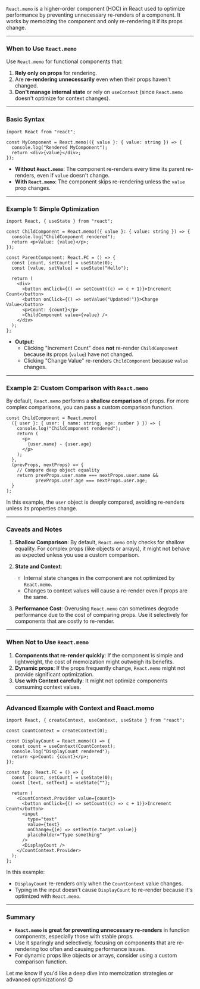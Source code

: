 `React.memo` is a higher-order component (HOC) in React used to optimize performance by preventing unnecessary re-renders of a component. It works by memoizing the component and only re-rendering it if its props change.

---

### When to Use `React.memo`
Use `React.memo` for functional components that:

1. **Rely only on props** for rendering.
2. Are **re-rendering unnecessarily** even when their props haven't changed.
3. **Don't manage internal state** or rely on `useContext` (since `React.memo` doesn't optimize for context changes).

---

### Basic Syntax

```tsx
import React from "react";

const MyComponent = React.memo(({ value }: { value: string }) => {
  console.log("Rendered MyComponent");
  return <div>{value}</div>;
});
```

- **Without `React.memo`**: The component re-renders every time its parent re-renders, even if `value` doesn't change.
- **With `React.memo`**: The component skips re-rendering unless the `value` prop changes.

---

### Example 1: Simple Optimization

```tsx
import React, { useState } from "react";

const ChildComponent = React.memo(({ value }: { value: string }) => {
  console.log("ChildComponent rendered");
  return <p>Value: {value}</p>;
});

const ParentComponent: React.FC = () => {
  const [count, setCount] = useState(0);
  const [value, setValue] = useState("Hello");

  return (
    <div>
      <button onClick={() => setCount((c) => c + 1)}>Increment Count</button>
      <button onClick={() => setValue("Updated!")}>Change Value</button>
      <p>Count: {count}</p>
      <ChildComponent value={value} />
    </div>
  );
};
```

- **Output**: 
  - Clicking "Increment Count" does **not** re-render `ChildComponent` because its props (`value`) have not changed.
  - Clicking "Change Value" re-renders `ChildComponent` because `value` changes.

---

### Example 2: Custom Comparison with `React.memo`

By default, `React.memo` performs a **shallow comparison** of props. For more complex comparisons, you can pass a custom comparison function.

```tsx
const ChildComponent = React.memo(
  ({ user }: { user: { name: string; age: number } }) => {
    console.log("ChildComponent rendered");
    return (
      <p>
        {user.name} - {user.age}
      </p>
    );
  },
  (prevProps, nextProps) => {
    // Compare deep object equality
    return prevProps.user.name === nextProps.user.name &&
           prevProps.user.age === nextProps.user.age;
  }
);
```

In this example, the `user` object is deeply compared, avoiding re-renders unless its properties change.

---

### Caveats and Notes

1. **Shallow Comparison**: By default, `React.memo` only checks for shallow equality. For complex props (like objects or arrays), it might not behave as expected unless you use a custom comparison.
   
2. **State and Context**:
   - Internal state changes in the component are not optimized by `React.memo`.
   - Changes to context values will cause a re-render even if props are the same.

3. **Performance Cost**: Overusing `React.memo` can sometimes degrade performance due to the cost of comparing props. Use it selectively for components that are costly to re-render.

---

### When Not to Use `React.memo`

1. **Components that re-render quickly**: If the component is simple and lightweight, the cost of memoization might outweigh its benefits.
2. **Dynamic props**: If the props frequently change, `React.memo` might not provide significant optimization.
3. **Use with Context carefully**: It might not optimize components consuming context values.

---

### Advanced Example with Context and React.memo

```tsx
import React, { createContext, useContext, useState } from "react";

const CountContext = createContext(0);

const DisplayCount = React.memo(() => {
  const count = useContext(CountContext);
  console.log("DisplayCount rendered");
  return <p>Count: {count}</p>;
});

const App: React.FC = () => {
  const [count, setCount] = useState(0);
  const [text, setText] = useState("");

  return (
    <CountContext.Provider value={count}>
      <button onClick={() => setCount((c) => c + 1)}>Increment Count</button>
      <input
        type="text"
        value={text}
        onChange={(e) => setText(e.target.value)}
        placeholder="Type something"
      />
      <DisplayCount />
    </CountContext.Provider>
  );
};
```

In this example:
- `DisplayCount` re-renders only when the `CountContext` value changes.
- Typing in the input doesn't cause `DisplayCount` to re-render because it's optimized with `React.memo`.

---

### Summary

- **`React.memo` is great for preventing unnecessary re-renders** in function components, especially those with stable props.
- Use it sparingly and selectively, focusing on components that are re-rendering too often and causing performance issues.
- For dynamic props like objects or arrays, consider using a custom comparison function.

Let me know if you'd like a deep dive into memoization strategies or advanced optimizations! 😊